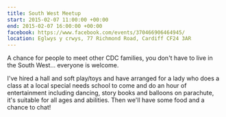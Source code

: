 ```yaml
---
title: South West Meetup
start: 2015-02-07 11:00:00 +00:00
end: 2015-02-07 16:00:00 +00:00
facebook: https://www.facebook.com/events/370466906464945/
location: Eglwys y crwys, 77 Richmond Road, Cardiff CF24 3AR
---
```

A chance for people to meet other CDC families, you don't have to live in the South West... everyone is welcome.

I've hired a hall and soft play/toys and have arranged for a lady who does a class at a local special needs school to come and do an hour of entertainment including dancing, story books and balloons on parachute, it's suitable for all ages and abilities. Then we'll have some food and a chance to chat!